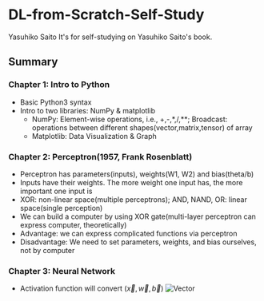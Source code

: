 # DL-from-Scratch-Self-Study
Yasuhiko Saito
It's for self-studying on Yasuhiko Saito's book.

## Summary

### Chapter 1: Intro to Python

* Basic Python3 syntax
* Intro to two libraries: NumPy & matplotlib
  * NumPy: Element-wise operations, i.e., +,-,*,/,**; Broadcast: operations between different shapes(vector,matrix,tensor) of array
  * Matplotlib: Data Visualization & Graph

### Chapter 2: Perceptron(1957, Frank Rosenblatt)

* Perceptron has parameters(inputs), weights(W1, W2) and bias(theta/b)
* Inputs have their weights. The more weight one input has, the more important one input is
* XOR: non-linear space(multiple perceptrons); AND, NAND, OR: linear space(single perception)
* We can build a computer by using XOR gate(multi-layer perceptron can express computer, theoretically)
* Advantage: we can express complicated functions via perceptron
* Disadvantage: We need to set parameters, weights, and bias ourselves, not by computer

### Chapter 3: Neural Network

* Activation function will convert $(\vec{x}, \vec{w}, \vec{b})$ ![Vector](https://latex.codecogs.com/png.image?\vec{x})

